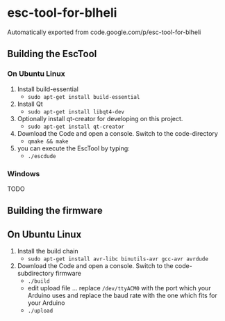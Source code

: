 # esc-tool-for-blheli

Automatically exported from code.google.com/p/esc-tool-for-blheli

## Building the EscTool

### On Ubuntu Linux
1. Install build-essential
   * ```sudo apt-get install build-essential```
2. Install Qt
   * ```sudo apt-get install libqt4-dev```
3. Optionally install qt-creator for developing on this project.
   * ```sudo apt-get install qt-creator```
4. Download the Code and open a console. Switch to the code-directory
   * ```qmake && make```
5. you can execute the EscTool by typing:
   * ```./escdude```

### Windows
TODO

## Building the firmware

## On Ubuntu Linux
1. Install the build chain
   * ```sudo apt-get install avr-libc binutils-avr gcc-avr avrdude```
2. Download the Code and open a console. Switch to the code-subdirectory firmware
   * ```./build```
   * edit upload file ... replace ```/dev/ttyACM0``` with the port which your Arduino uses and replace the baud rate with the one which fits for your Arduino
   * ```./upload```
